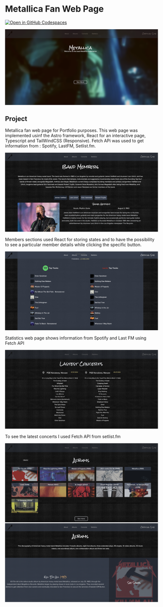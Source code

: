 # Metallica Fan Web Page

[![Open in GitHub Codespaces](https://github.com/codespaces/badge.svg)](https://github.com/FreddyRomoCH/metallica/tree/main)

![just-the-basics](https://github.com/FreddyRomoCH/metallica/blob/main/public/images/screenshots/home.png)

## Project

Metallica fan web page for Portfolio purposes. This web page was implemented usinf the Astro framework, React for an interactive page, Typescript and TailWindCSS (Responsive). Fetch APi was used to get information from : Spotify, LastFM, Setlist.fm.

![just-the-basics](https://github.com/FreddyRomoCH/metallica/blob/main/public/images/screenshots/members.png)

Members sections used React for storing states and to have the possibility to see a particular member details while clicking the specific button.

![just-the-basics](https://github.com/FreddyRomoCH/metallica/blob/main/public/images/screenshots/statistics.png)

Statistics web page shows information from Spotify and Last FM using Fetch API

![just-the-basics](https://github.com/FreddyRomoCH/metallica/blob/main/public/images/screenshots/latest-concerts.png)

To see the latest concerts I used Fetch API from setlist.fm

![just-the-basics](https://github.com/FreddyRomoCH/metallica/blob/main/public/images/screenshots/album-section.png)
![just-the-basics](https://github.com/FreddyRomoCH/metallica/blob/main/public/images/screenshots/albums.png)
